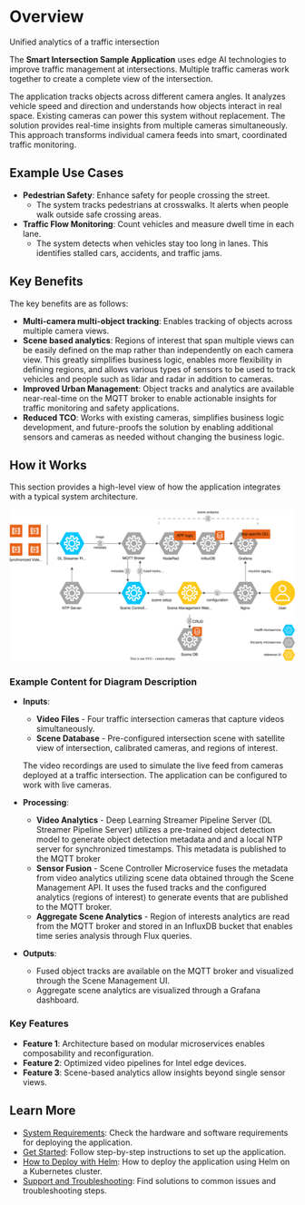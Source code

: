 # Overview

<!--Please add the introduction section in the index.rst file-->

Unified analytics of a traffic intersection

<!--REQUIRED-->
The **Smart Intersection Sample Application** uses edge AI technologies to improve traffic management at intersections. Multiple traffic cameras work together to create a complete view of the intersection.

The application tracks objects across different camera angles. It analyzes vehicle speed and direction and understands how objects interact in real space. Existing cameras can power this system without replacement. The solution provides real-time insights from multiple cameras simultaneously. This approach transforms individual camera feeds into smart, coordinated traffic monitoring.

## Example Use Cases
- **Pedestrian Safety**: Enhance safety for people crossing the street.
  - The system tracks pedestrians at crosswalks. It alerts when people walk outside safe crossing areas.
- **Traffic Flow Monitoring**: Count vehicles and measure dwell time in each lane.
  - The system detects when vehicles stay too long in lanes. This identifies stalled cars, accidents, and traffic jams.

## Key Benefits

The key benefits are as follows:

- **Multi-camera multi-object tracking**: Enables tracking of objects across multiple camera views.
- **Scene based analytics**: Regions of interest that span multiple views can be easily defined on the map rather than independently on each camera view. This greatly simplifies business logic, enables more flexibility in defining regions, and allows various types of sensors to be used to track vehicles and people such as lidar and radar in addition to cameras.
- **Improved Urban Management**: Object tracks and analytics are available near-real-time on the MQTT broker to enable actionable insights for traffic monitoring and safety applications.
- **Reduced TCO**: Works with existing cameras, simplifies business logic development, and future-proofs the solution by enabling additional sensors and cameras as needed without changing the business logic.

## How it Works

<!--If you are updating this section. Please update in the how-it-works.rst file-->
This section provides a high-level view of how the application integrates with a typical system architecture.

![High-Level System Diagram](./_images/smart-intersection-architecture.drawio.svg)

### Example Content for Diagram Description
- **Inputs**:
  - **Video Files** - Four traffic intersection cameras that capture videos simultaneously.
  - **Scene Database** - Pre-configured intersection scene with satellite view of intersection, calibrated cameras, and regions of interest.

  The video recordings are used to simulate the live feed from cameras deployed at a traffic intersection. The application can be configured to work with live cameras.
- **Processing**:
  - **Video Analytics** - Deep Learning Streamer Pipeline Server (DL Streamer Pipeline Server) utilizes a pre-trained object detection model to generate object detection metadata and and a local NTP server for synchronized timestamps. This metadata is published to the MQTT broker
  - **Sensor Fusion** - Scene Controller Microservice fuses the metadata from video analytics utilizing scene data obtained through the Scene Management API. It uses the fused tracks and the configured analytics (regions of interest) to generate events that are published to the MQTT broker.
  - **Aggregate Scene Analytics** - Region of interests analytics are read from the MQTT broker and stored in an InfluxDB bucket that enables time series analysis through Flux queries.
- **Outputs**:
  - Fused object tracks are available on the MQTT broker and visualized through the Scene Management UI.
  - Aggregate scene analytics are visualized through a Grafana dashboard.

### Key Features
- **Feature 1**: Architecture based on modular microservices enables composability and reconfiguration.
- **Feature 2**: Optimized video pipelines for Intel edge devices.
- **Feature 3**: Scene-based analytics allow insights beyond single sensor views.

## Learn More

- [System Requirements](system-requirements.md): Check the hardware and software requirements for deploying the application.
- [Get Started](get-started.md): Follow step-by-step instructions to set up the application.
- [How to Deploy with Helm](how-to-deploy-helm.md): How to deploy the application using Helm on a Kubernetes cluster.
- [Support and Troubleshooting](support.md): Find solutions to common issues and troubleshooting steps.

